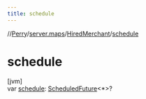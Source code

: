 ```yaml
---
title: schedule
---
```

//[Perry](../../../index.html)/[server.maps](../index.html)/[HiredMerchant](index.html)/[schedule](schedule.html)



# schedule



[jvm]\
var [schedule](schedule.html): [ScheduledFuture](https://docs.oracle.com/javase/8/docs/api/java/util/concurrent/ScheduledFuture.html)&lt;*&gt;?




